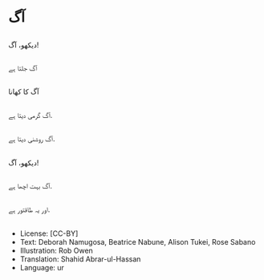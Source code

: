 # آگ

##
دیکھو، آگ!


##
آگ جلتا ہے


##
آگ کا کھانا


##
آگ گرمی دیتا ہے.

##
آگ روشنی دیتا ہے.


##
دیکھو، آگ!

##
آگ بہت اچھا ہے.


##
اور یہ طاقتور ہے.


##
* License: [CC-BY]
* Text: Deborah Namugosa, Beatrice Nabune, Alison Tukei, Rose Sabano
* Illustration: Rob Owen
* Translation: Shahid Abrar-ul-Hassan
* Language: ur
